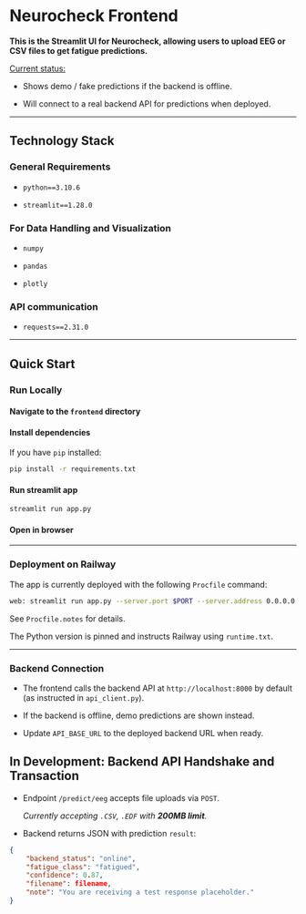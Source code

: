 # Neurocheck Frontend

<b>This is the Streamlit UI for Neurocheck, allowing users to upload EEG or CSV files to get fatigue predictions.</b>

<u>Current status:</u>

- Shows demo / fake predictions if the backend is offline.

- Will connect to a real backend API for predictions when deployed.

---

## Technology Stack

### General Requirements

- `python==3.10.6`

- `streamlit==1.28.0`

### For Data Handling and Visualization

- `numpy`

- `pandas`

- `plotly`

### API communication

- `requests==2.31.0`



---

## Quick Start

### Run Locally

#### Navigate to the `frontend` directory

#### Install dependencies

If you have `pip` installed:

```bash
pip install -r requirements.txt
```

#### Run streamlit app

```bash
streamlit run app.py
```
#### Open in browser

---

### Deployment on Railway

The app is currently deployed with the following `Procfile` command:

```bash
web: streamlit run app.py --server.port $PORT --server.address 0.0.0.0
```

See `Procfile.notes` for details.


The Python version is pinned and instructs Railway using `runtime.txt`.

---

### Backend Connection

- The frontend calls the backend API at `http://localhost:8000` by default (as instructed in `api_client.py`).

- If the backend is offline, demo predictions are shown instead.

- Update `API_BASE_URL` to the deployed backend URL when ready.

## In Development: Backend API Handshake and Transaction

- Endpoint `/predict/eeg` accepts file uploads via `POST`.

  <i>Currently accepting `.CSV`, `.EDF` with <b>200MB limit</b>.</i>

- Backend returns JSON with prediction `result`:

```json
{
    "backend_status": "online",
    "fatigue_class": "fatigued",
    "confidence": 0.87,
    "filename": filename,
    "note": "You are receiving a test response placeholder."
}
